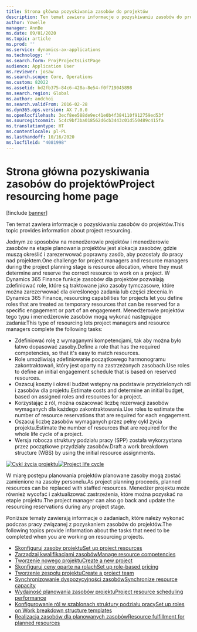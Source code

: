```yaml
---
title: Strona główna pozyskiwania zasobów do projektów
description: Ten temat zawiera informacje o pozyskiwaniu zasobów do projektów.
author: Yowelle
manager: AnnBe
ms.date: 09/01/2020
ms.topic: article
ms.prod: ''
ms.service: dynamics-ax-applications
ms.technology: ''
ms.search.form: ProjProjectsListPage
audience: Application User
ms.reviewer: josaw
ms.search.scope: Core, Operations
ms.custom: 82022
ms.assetid: bd2fb375-84c6-428a-8e54-f0f719045898
ms.search.region: Global
ms.author: andchoi
ms.search.validFrom: 2016-02-28
ms.dyn365.ops.version: AX 7.0.0
ms.openlocfilehash: 3ecf8ee588de9ec41e0b4f384110f912759ed53f
ms.sourcegitcommit: 5c4c9bf3ba018562d6cb3443c01d550489c415fa
ms.translationtype: HT
ms.contentlocale: pl-PL
ms.lasthandoff: 10/16/2020
ms.locfileid: "4081998"
---
```

# <a name="project-resourcing-home-page"></a><span data-ttu-id="09155-103">Strona główna pozyskiwania zasobów do projektów</span><span class="sxs-lookup"><span data-stu-id="09155-103">Project resourcing home page</span></span>

[!include [banner](../includes/banner.md)]

<span data-ttu-id="09155-104">Ten temat zawiera informacje o pozyskiwaniu zasobów do projektów.</span><span class="sxs-lookup"><span data-stu-id="09155-104">This topic provides information about project resourcing.</span></span>

<span data-ttu-id="09155-105">Jednym ze sposobów na menedżerowie projektów i menedżerowie zasobów na etapie planowania projektów jest alokacja zasobów, gdzie muszą określić i zarezerwować poprawny zasób, aby pozostały do pracy nad projektem.</span><span class="sxs-lookup"><span data-stu-id="09155-105">One challenge for project managers and resource managers during the project planning stage is resource allocation, where they must determine and reserve the correct resource to work on a project.</span></span> <span data-ttu-id="09155-106">W Dynamics 365 Finance funkcje zasobów dla projektów pozwalają zdefiniować role, które są traktowane jako zasoby tymczasowe, które można zarezerwować dla określonego zadania lub części zlecenia.</span><span class="sxs-lookup"><span data-stu-id="09155-106">In Dynamics 365 Finance, resourcing capabilities for projects let you define roles that are treated as temporary resources that can be reserved for a specific engagement or part of an engagement.</span></span> <span data-ttu-id="09155-107">Menedżerowie projektów tego typu i menedżerowie zasobów mogą wykonać następujące zadania:</span><span class="sxs-lookup"><span data-stu-id="09155-107">This type of resourcing lets project managers and resource managers complete the following tasks:</span></span>

- <span data-ttu-id="09155-108">Zdefiniować rolę z wymaganymi kompetencjami, tak aby można było łatwo dopasować zasoby.</span><span class="sxs-lookup"><span data-stu-id="09155-108">Define a role that has the required competencies, so that it's easy to match resources.</span></span>
- <span data-ttu-id="09155-109">Role umożliwiają zdefiniowanie początkowego harmonogramu zakontraktowań, który jest oparty na zastrzeżonych zasobach.</span><span class="sxs-lookup"><span data-stu-id="09155-109">Use roles to define an initial engagement schedule that is based on reserved resources.</span></span>
- <span data-ttu-id="09155-110">Oszacuj koszty i określ budżet wstępny na podstawie przydzielonych ról i zasobów dla projektu.</span><span class="sxs-lookup"><span data-stu-id="09155-110">Estimate costs and determine an initial budget, based on assigned roles and resources for a project.</span></span>
- <span data-ttu-id="09155-111">Korzystając z ról, można oszacować liczbę rezerwacji zasobów wymaganych dla każdego zakontraktowania.</span><span class="sxs-lookup"><span data-stu-id="09155-111">Use roles to estimate the number of resource reservations that are required for each engagement.</span></span>
- <span data-ttu-id="09155-112">Oszacuj liczbę zasobów wymaganych przez pełny cykl życia projektu.</span><span class="sxs-lookup"><span data-stu-id="09155-112">Estimate the number of resources that are required for the whole life cycle of a project.</span></span>
- <span data-ttu-id="09155-113">Wersja robocza struktury podziału pracy (SPP) została wykorzystana przez początkowe przydziały zasobów.</span><span class="sxs-lookup"><span data-stu-id="09155-113">Draft a work breakdown structure (WBS) by using the initial resource assignments.</span></span>

<span data-ttu-id="09155-114">[![Cykl życia projektu](./media/projectresourcing02-1024x812.jpg)](./media/projectresourcing02.jpg)</span><span class="sxs-lookup"><span data-stu-id="09155-114">[![Project life cycle](./media/projectresourcing02-1024x812.jpg)](./media/projectresourcing02.jpg)</span></span>

<span data-ttu-id="09155-115">W miarę postępu planowania projektów planowane zasoby mogą zostać zamienione na zasoby personelu.</span><span class="sxs-lookup"><span data-stu-id="09155-115">As project planning proceeds, planned resources can be replaced with staffed resources.</span></span> <span data-ttu-id="09155-116">Menedżer projektu może również wycofać i zaktualizować zastrzeżenia, które można pozyskać na etapie projektu.</span><span class="sxs-lookup"><span data-stu-id="09155-116">The project manager can also go back and update the resourcing reservations during any project stage.</span></span>

<span data-ttu-id="09155-117">Poniższe tematy zawierają informacje o zadaniach, które należy wykonać podczas pracy związanej z pozyskaniem zasobów do projektów.</span><span class="sxs-lookup"><span data-stu-id="09155-117">The following topics provide information about the tasks that need to be completed when you are working on resourcing projects.</span></span>

- [<span data-ttu-id="09155-118">Skonfiguruj zasoby projektu</span><span class="sxs-lookup"><span data-stu-id="09155-118">Set up project resources</span></span>](set-up-project-resources.md)
- [<span data-ttu-id="09155-119">Zarządzaj kwalifikacjami zasobów</span><span class="sxs-lookup"><span data-stu-id="09155-119">Manage resource competencies</span></span>](manage-resource-competencies.md)
- [<span data-ttu-id="09155-120">Tworzenie nowego projektu</span><span class="sxs-lookup"><span data-stu-id="09155-120">Create a new project</span></span>](create-new-project.md)
- [<span data-ttu-id="09155-121">Skonfiguruj ceny oparte na rolach</span><span class="sxs-lookup"><span data-stu-id="09155-121">Set up role-based pricing</span></span>](set-up-role-based-pricing.md)
- [<span data-ttu-id="09155-122">Tworzenie zespołu projektu</span><span class="sxs-lookup"><span data-stu-id="09155-122">Create a project team</span></span>](create-project-team.md)
- [<span data-ttu-id="09155-123">Synchronizowanie dyspozycyjności zasobów</span><span class="sxs-lookup"><span data-stu-id="09155-123">Synchronize resource capacity</span></span>](synchronize-resource-capacity.md)
- [<span data-ttu-id="09155-124">Wydajność planowania zasobów projektu</span><span class="sxs-lookup"><span data-stu-id="09155-124">Project resource scheduling performance</span></span>](project-scheduling-performance.md)
- [<span data-ttu-id="09155-125">Konfigurowanie ról w szablonach struktury podziału pracy</span><span class="sxs-lookup"><span data-stu-id="09155-125">Set up roles on Work breakdown structure templates</span></span>](set-up-roles-wbs-template.md)
- [<span data-ttu-id="09155-126">Realizacja zasobów dla planowanych zasobów</span><span class="sxs-lookup"><span data-stu-id="09155-126">Resource fulfillment for planned resources</span></span>](resource-fulfillment-planned-resources.md)
